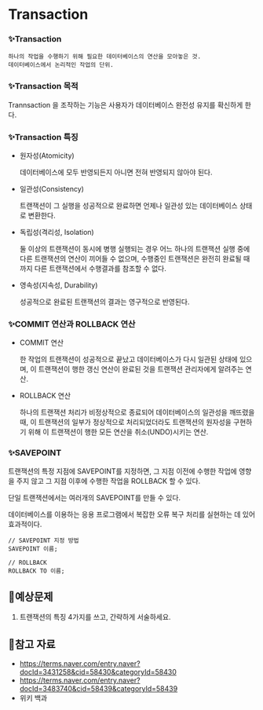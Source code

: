 # Transaction

### ✨Transaction
    하나의 작업을 수행하기 위해 필요한 데이터베이스의 연산을 모아놓은 것.
    데이터베이스에서 논리적인 작업의 단위.

### ✨Transaction 목적
Trannsaction 을 조작하는 기능은 사용자가 데이터베이스 완전성 유지를 확신하게 한다.

### ✨Transaction 특징
* 원자성(Atomicity)

    데이터베이스에 모두 반영되든지 아니면 전혀 반영되지 않아야 된다. 
* 일관성(Consistency)

    트랜잭션이 그 실행을 성공적으로 완료하면 언제나 일관성 있는 데이터베이스 상태로 변환한다.
* 독립성(격리성, Isolation)

    둘 이상의 트랜잭션이 동시에 병행 실행되는 경우 어느 하나의 트랜잭션 실행 중에 다른 트랜잭션의 연산이 끼어들 수 없으며, 수행중인 트랜잭션은 완전히 완료될 때까지 다른 트랜잭션에서 수행결과를 참조할 수 없다.

* 영속성(지속성, Durability)

    성공적으로 완료된 트랜잭션의 결과는 영구적으로 반영된다.

### ✨COMMIT 연산과 ROLLBACK 연산
* COMMIT 연산

    한 작업의 트랜잭션이 성공적으로 끝났고 데이터베이스가 다시 일관된 상태에 있으며, 이 트랜잭션이 행한 갱신 연산이 완료된 것을 트랜잭션 관리자에게 알려주는 연산.

* ROLLBACK 연산

    하나의 트랜잭션 처리가 비정상적으로 종료되어 데이터베이스의 일관성을 깨뜨렸을 때, 이 트랜잭션의 일부가 정상적으로 처리되었더라도 트랜잭션의 원자성을 구현하기 위해 이 트랜잭션이 행한 모든 연산을 취소(UNDO)시키는 연산.

### ✨SAVEPOINT
트랜잭션의 특정 지점에 SAVEPOINT를 지정하면, 그 지점 이전에 수행한 작업에 영향을 주지 않고 그 지점 이후에 수행한 작업을 ROLLBACK 할 수 있다.

단일 트랜잭션에서는 여러개의 SAVEPOINT를 만들 수 있다.

데이터베이스를 이용하는 응용 프로그램에서 복잡한 오류 복구 처리를 실현하는 데 있어 효과적이다.

```
// SAVEPOINT 지정 방법
SAVEPOINT 이름;

// ROLLBACK
ROLLBACK TO 이름;
```

## 📃예상문제
<!-- 공부한 내용을 바탕으로 예상 질문을 최소 1개 이상 작성해주세요.-->
1. 트랜잭션의 특징 4가지를 쓰고, 간략하게 서술하세요.


## 🔗참고 자료
<!-- 공부 과정에서 참고한 자료가 있다면, 첨부해주세요-->
<!-- * [자료주제](링크)  -->
- https://terms.naver.com/entry.naver?docId=3431258&cid=58430&categoryId=58430
- https://terms.naver.com/entry.naver?docId=3483740&cid=58439&categoryId=58439
- 위키 백과
 

